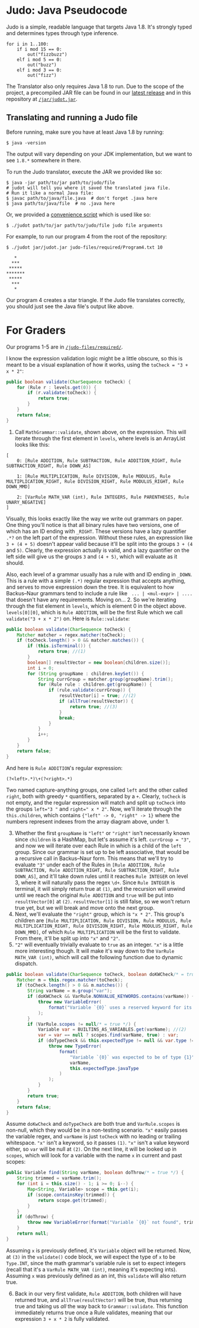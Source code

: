 # Judo: Java Pseudocode

Judo is a simple, readable language that targets Java 1.8. It's strongly typed and determines types through type inference.
```text
for i in 1..100:
    if i mod 15 == 0:
        out("fizzbuzz")
    elf i mod 5 == 0:
        out("buzz")
    elf i mod 3 == 0:
        out("fizz")
```
The Translator also only requires Java 1.8 to run. Due to the scope of the project, a precompiled JAR file can be found in our [latest release](https://github.com/DaniloHP/csc372project2/releases/latest) and in this repository at [`/jar/judot.jar`](https://github.com/DaniloHP/csc372project2/blob/main/jar/judot.jar).

## Translating and running a Judo file
Before running, make sure you have at least Java 1.8 by running:
```shell
$ java -version
```
The output will vary depending on your JDK implementation, but we want to see `1.8.*` somewhere in there.

To run the Judo translator, execute the JAR we provided like so:
```shell
$ java -jar path/to/jar path/to/judo/file  
# judot will tell you where it saved the translated java file.
# Run it like a normal Java file:
$ javac path/to/java/file.java  # don't forget .java here
$ java path/to/java/file  # no .java here
```
Or, we provided a [convenience script](https://github.com/DaniloHP/csc372project2/tree/main/judot) which is used like so:
```shell
$ ./judot path/to/jar path/to/judo/file judo file arguments
```
For example, to run our program 4 from the root of the repository:
```shell
$ ./judot jar/judot.jar judo-files/required/Program4.txt 10

   *
  ***
 *****
*******
 *****
  ***
   *
```
Our program 4 creates a star triangle. If the Judo file translates correctly, you should just see the Java file's output like above.
# For Graders
Our programs 1-5 are in [`/judo-files/required/`](https://github.com/DaniloHP/csc372project2/tree/main/judo-files/required).

I know the expression validation logic might be a little obscure, so this is meant to be a visual explanation of how it works, using the `toCheck = "3 + x * 2"`:

```java
public boolean validate(CharSequence toCheck) {
    for (Rule r : levels.get(0)) {
        if (r.validate(toCheck)) {
            return true;
        }
    }
    return false;
}
```
1. Call `MathGrammar::validate`, shown above, on the expression. This will iterate through the first element in `levels`, where levels is an ArrayList looks like this:
```
[
    0: [Rule ADDITION, Rule SUBTRACTION, Rule ADDITION_RIGHT, Rule SUBTRACTION_RIGHT, Rule DOWN_AS]
    
    1: [Rule MULTIPLICATION, Rule DIVISION, Rule MODULUS, Rule MULTIPLICATION_RIGHT, Rule DIVISION_RIGHT, Rule MODULUS_RIGHT, Rule DOWN_MMD]
    
    2: [VarRule MATH_VAR (int), Rule INTEGERS, Rule PARENTHESES, Rule UNARY_NEGATIVE]
]
```
Visually, this looks exactly like the way we write out grammars on paper. One thing you'll notice is that all binary rules have two versions, one of which has an ID ending with `_RIGHT`. These versions have a lazy quantifier `.*?` on the left part of the expression. Without these rules, an expression like `3 + (4 + 5)` doesn't appear valid because it'll be split into the groups `3 + (4` and `5)`. Clearly, the expression actually is valid, and a lazy quantifier on the left side will give us the groups `3` and `(4 + 5)`, which will evaluate as it should. 

Also, each level of a grammar usually has a rule with and ID ending in `_DOWN`. This is a rule with a simple `(.*)` regular expression that accepts anything, and serves to move expression down the tree. It is equivalent to how Backus–Naur grammars tend to include a rule like ` ... | <mul-expr> | ....` that doesn't have any requirements. Moving on...
2. So we're iterating through the fist element in `levels`, which is element 0 in the object above. `levels[0][0]`, which is `Rule ADDITION`, will be the first Rule which we call `validate("3 + x * 2")` on. Here is `Rule::validate`:
```java
public boolean validate(CharSequence toCheck) {
    Matcher matcher = regex.matcher(toCheck);
    if (toCheck.length() > 0 && matcher.matches()) {
        if (this.isTerminal()) {
            return true; //(1)
        }
        boolean[] resultVector = new boolean[children.size()];
        int i = 0;
        for (String groupName : children.keySet()) {
            String currGroup = matcher.group(groupName).trim();
            for (Rule rule : children.get(groupName)) {
                if (rule.validate(currGroup)) {
                    resultVector[i] = true; //(2)
                    if (allTrue(resultVector)) {
                        return true; //(3)
                    }
                    break;
                }
            }
            i++;
        }
    }
    return false;
}
```
And here is `Rule ADDITION`'s regular expression:
```regexp
(?<left>.*)\+(?<right>.*)
```
Two named capture-anything groups, one called `left` and the other called `right`, both with greedy `*` quantifiers, separated by a `+`. Clearly, `toCheck` is not empty, and the regular expression will match and split up `toCheck` into the groups `left="3 "` and `right=" x * 2"`. Now, we'll iterate through the `this.children`, which contains `{"left" -> 0, "right" -> 1}` where the numbers represent indexes from the array diagram above, under 1.

3. Whether the first `groupName` is `"left"` or `"right"` isn't necessarily known since `children` is a HashMap, but let's assume it's left. `currGroup = "3"`, and now we will iterate over each Rule in which is a child of the `left` group. Since our grammar is set up to be left associative, that would be a recursive call in Backus–Naur form. This means that we'll try to evaluate `"3"` under each of the Rules in `[Rule ADDITION, Rule SUBTRACTION, Rule ADDITION_RIGHT, Rule SUBTRACTION_RIGHT, Rule DOWN_AS]`, and it'll take down rules until it reaches `Rule INTEGER` on level 3, where it will naturally pass the regex `\d+`. Since `Rule INTEGER` is terminal, it will simply return true at `(1)`, and the recursion will unwind until we reach the original `Rule ADDITION` and `true` will be put into `resultVector[0]` at `(2)`. `resultVector[1]` is still false, so we won't return true yet, but we will break and move onto the next group.
4. Next, we'll evaluate the `"right"` group, which is `"x * 2"`. This group's children are `[Rule MULTIPLICATION, Rule DIVISION, Rule MODULUS, Rule MULTIPLICATION_RIGHT, Rule DIVISION_RIGHT, Rule MODULUS_RIGHT, Rule DOWN_MMD]`, of which `Rule MULTIPLICATION` will be the first to validate. From there, it'll be split up into `"x"` and `"2"`.
5. `"2"` will eventually trivially evaluate to `true` as an integer. `"x"` is a little more interesting though. It will make it's way down to the `VarRule MATH_VAR (int)`, which will call the following function due to dynamic dispatch.
```java
public boolean validate(CharSequence toCheck, boolean doKWCheck/* = true */, boolean doTypeCheck/* = true */) {
    Matcher m = this.regex.matcher(toCheck);
    if (toCheck.length() > 0 && m.matches()) {
        String varName = m.group("var");
        if (doKWCheck && VarRule.NONVALUE_KEYWORDS.contains(varName)) { //(1)
            throw new VariableError(
                format("Variable `{0}` uses a reserved keyword for its name", varName)
            );
        }
        if (VarRule.scopes != null/* = true */) {
            Variable var = BUILTINS_AS_VARIABLES.get(varName); //(2)
            var = var == null ? scopes.find(varName, true) : var;
            if (doTypeCheck && this.expectedType != null && var.type != this.expectedType) { //(3)
                throw new TypeError(
                    format(
                        "Variable `{0}` was expected to be of type {1}",
                        varName,
                        this.expectedType.javaType
                    )
                );
            }
        }
        return true;
    }
    return false;
}
```
Assume `doKwCheck` and `doTypeCheck` are both true and `VarRule.scopes` is non-null, which they would be in a non-testing scenario. `"x"` easily passes the variable regex, and `varName` is just `toCheck` with no leading or trailing whitespace. `"x"` isn't a keyword, so it passes `(1)`. `"x"` isn't a value keyword either, so `var` will be null at `(2)`. On the next line, it will be looked up in `scopes`, which will look for a variable with the name `x` in current and past scopes: 
```java
public Variable find(String varName, boolean doThrow/* = true */) {
    String trimmed = varName.trim();
    for (int i = this.size() - 1; i >= 0; i--) {
        Map<String, Variable> scope = this.get(i);
        if (scope.containsKey(trimmed)) {
            return scope.get(trimmed);
        }
    }
    if (doThrow) {
        throw new VariableError(format("Variable `{0}` not found", trimmed));
    }
    return null;
}
```
Assuming `x` is previously defined, it's `Variable` object will be returned. Now, at `(3)` in the `validate()` code block, we will expect the type of `x` to be `Type.INT`, since the math grammar's variable rule is set to expect integers (recall that it's a `VarRule MATH_VAR (int)`, meaning it's expecting ints). Assuming `x` was previously defined as an int, this `validate` will also return true.

6. Back in our very first validate, `Rule ADDITION`, both children will have returned true, and `allTrue(resultVector)` will be true, thus returning true and taking us *all* the way back to `Grammar::validate`. This function immediately returns  true once a Rule validates, meaning that our expression `3 + x * 2` is fully validated.